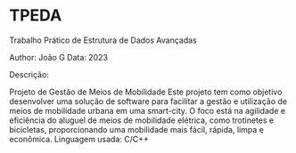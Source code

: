 # TPEDA

Trabalho Prático de Estrutura de Dados Avançadas

Author: João G
Data: 2023

Descrição: 

Projeto de Gestão de Meios de Mobilidade
Este projeto tem como objetivo desenvolver uma solução de software para facilitar a gestão e utilização de meios de mobilidade urbana em uma smart-city. O foco está na agilidade e eficiência do aluguel de meios de mobilidade elétrica, como trotinetes e bicicletas, proporcionando uma mobilidade mais fácil, rápida, limpa e econômica. Linguagem usada: C/C++
